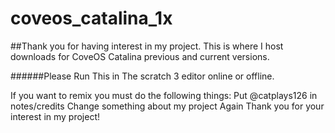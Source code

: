 # coveos_catalina_1x
##Thank you for having interest in my project. This is where I host downloads for CoveOS Catalina previous and current versions.

######Please Run This in The scratch 3 editor online or offline. 

If you want to remix you must do the following things:
Put @catplays126 in notes/credits
Change something about my project
Again Thank you for your interest in my project!
